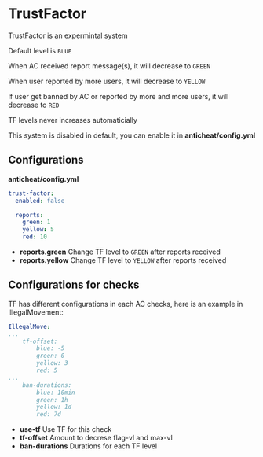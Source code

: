 # TrustFactor

TrustFactor is an expermintal system

Default level is ```BLUE```

When AC received report message(s), it will decrease to ```GREEN```

When user reported by more users, it will decrease to ```YELLOW```

If user get banned by AC or reported by more and more users, it will decrease to ```RED```

TF levels never increases automaticially

This system is disabled in default, you can enable it in **anticheat/config.yml**

## Configurations
**anticheat/config.yml**
```yaml
trust-factor:
  enabled: false

  reports:
    green: 1
    yellow: 5
    red: 10

```

- **reports.green** Change TF level to ```GREEN``` after reports received
- **reports.yellow** Change TF level to ```YELLOW``` after reports received

## Configurations for checks

TF has different configurations in each AC checks, here is an example in IllegalMovement:

```yaml
IllegalMove:
...
    tf-offset: 
        blue: -5
        green: 0
        yellow: 3
        red: 5
...
    ban-durations:
        blue: 10min
        green: 1h
        yellow: 1d
        red: 7d
```

- **use-tf** Use TF for this check
- **tf-offset** Amount to decrese flag-vl and max-vl
- **ban-durations** Durations for each TF level
